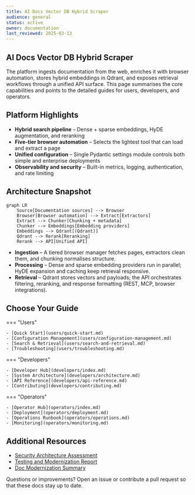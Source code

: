 ```yaml
---
title: AI Docs Vector DB Hybrid Scraper
audience: general
status: active
owner: documentation
last_reviewed: 2025-03-13
---
```


## AI Docs Vector DB Hybrid Scraper

The platform ingests documentation from the web, enriches it with browser
automation, stores hybrid embeddings in Qdrant, and exposes retrieval workflows
through a unified API surface. This page summarises the core capabilities and
points to the detailed guides for users, developers, and operators.

## Platform Highlights

- **Hybrid search pipeline** – Dense + sparse embeddings, HyDE augmentation, and
  reranking
- **Five-tier browser automation** – Selects the lightest tool that can load and
  extract a page
- **Unified configuration** – Single Pydantic settings module controls both simple
  and enterprise deployments
- **Observability and security** – Built-in metrics, logging, authentication, and
  rate limiting

## Architecture Snapshot

```mermaid
graph LR
    Source[Documentation sources] --> Browser
    Browser[Browser automation] --> Extract[Extractors]
    Extract --> Chunker[Chunking + metadata]
    Chunker --> Embeddings[Embedding providers]
    Embeddings --> Qdrant[(Qdrant)]
    Qdrant --> Rerank[Reranking]
    Rerank --> API[Unified API]
```

- **Ingestion** – A tiered browser manager fetches pages, extractors clean them,
  and chunking normalises structure.
- **Processing** – Dense and sparse embedding providers run in parallel; HyDE
  expansion and caching keep retrieval responsive.
- **Retrieval** – Qdrant stores vectors and payloads; the API orchestrates
  filtering, reranking, and response formatting (REST, MCP, browser integrations).

## Choose Your Guide

=== "Users"

    - [Quick Start](users/quick-start.md)
    - [Configuration Management](users/configuration-management.md)
    - [Search & Retrieval](users/search-and-retrieval.md)
    - [Troubleshooting](users/troubleshooting.md)

=== "Developers"

    - [Developer Hub](developers/index.md)
    - [System Architecture](developers/architecture.md)
    - [API Reference](developers/api-reference.md)
    - [Contributing](developers/contributing.md)

=== "Operators"

    - [Operator Hub](operators/index.md)
    - [Deployment](operators/deployment.md)
    - [Operations Runbook](operators/operations.md)
    - [Monitoring](operators/monitoring.md)

## Additional Resources

- [Security Architecture Assessment](security/security-architecture-assessment.md)
- [Testing and Modernization Report](testing/test-modernization-completion-report.md)
- [Doc Modernization Summary](reports/doc-modernization/phase0/summary.md)

Questions or improvements? Open an issue or contribute a pull request so that
these docs stay up to date.
